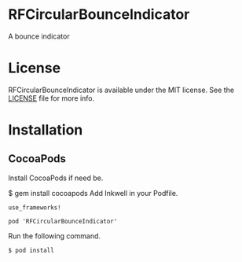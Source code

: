 # RFCircularBounceIndicator
A bounce indicator

# License
RFCircularBounceIndicator is available under the MIT license. See the [LICENSE](https://github.com/seirifat/RFCircularBounceIndicator/blob/master/LICENSE.md) file for more info.

# Installation

## CocoaPods
Install CocoaPods if need be.

$ gem install cocoapods
Add Inkwell in your Podfile.

```
use_frameworks!

pod 'RFCircularBounceIndicator'
```

Run the following command.
```
$ pod install
```
